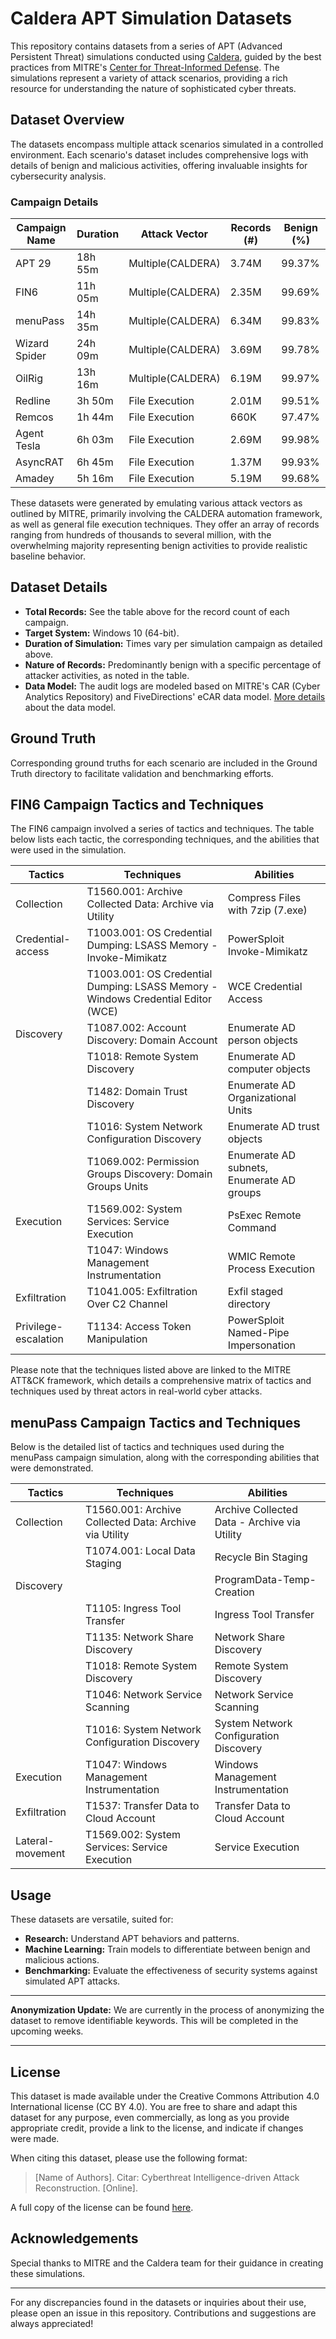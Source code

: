 # Caldera APT Simulation Datasets

This repository contains datasets from a series of APT (Advanced Persistent Threat) simulations conducted using [Caldera](https://caldera.mitre.org/), guided by the best practices from MITRE's [Center for Threat-Informed Defense](https://github.com/center-for-threat-informed-defense/adversary_emulation_library). The simulations represent a variety of attack scenarios, providing a rich resource for understanding the nature of sophisticated cyber threats.

## Dataset Overview

The datasets encompass multiple attack scenarios simulated in a controlled environment. Each scenario's dataset includes comprehensive logs with details of benign and malicious activities, offering invaluable insights for cybersecurity analysis.

### Campaign Details

| Campaign Name | Duration      | Attack Vector       | Records (#) | Benign (%) |
|---------------|---------------|---------------------|-------------|------------|
| APT 29        | 18h 55m       | Multiple(CALDERA)   | 3.74M       | 99.37%     |
| FIN6          | 11h 05m       | Multiple(CALDERA)   | 2.35M       | 99.69%     |
| menuPass      | 14h 35m       | Multiple(CALDERA)   | 6.34M       | 99.83%     |
| Wizard Spider | 24h 09m       | Multiple(CALDERA)   | 3.69M       | 99.78%     |
| OilRig        | 13h 16m       | Multiple(CALDERA)   | 6.19M       | 99.97%     |
| Redline       | 3h 50m        | File Execution      | 2.01M       | 99.51%     |
| Remcos        | 1h 44m        | File Execution      | 660K        | 97.47%     |
| Agent Tesla   | 6h 03m        | File Execution      | 2.69M       | 99.98%     |
| AsyncRAT      | 6h 45m        | File Execution      | 1.37M       | 99.93%     |
| Amadey        | 5h 16m        | File Execution      | 5.19M       | 99.68%     |


These datasets were generated by emulating various attack vectors as outlined by MITRE, primarily involving the CALDERA automation framework, as well as general file execution techniques. They offer an array of records ranging from hundreds of thousands to several million, with the overwhelming majority representing benign activities to provide realistic baseline behavior.

## Dataset Details

- **Total Records:** See the table above for the record count of each campaign.
- **Target System:** Windows 10 (64-bit).
- **Duration of Simulation:** Times vary per simulation campaign as detailed above.
- **Nature of Records:** Predominantly benign with a specific percentage of attacker activities, as noted in the table.
- **Data Model:** The audit logs are modeled based on MITRE's CAR (Cyber Analytics Repository) and FiveDirections' eCAR data model. [More details](https://github.com/FiveDirections/OpTC-data/blob/master/ecar.md) about the data model.


## Ground Truth

Corresponding ground truths for each scenario are included in the Ground Truth directory to facilitate validation and benchmarking efforts.


## FIN6 Campaign Tactics and Techniques

The FIN6 campaign involved a series of tactics and techniques. The table below lists each tactic, the corresponding techniques, and the abilities that were used in the simulation.

| Tactics            | Techniques                                       | Abilities                                  |
|--------------------|--------------------------------------------------|--------------------------------------------|
| Collection         | T1560.001: Archive Collected Data: Archive via Utility |  Compress Files with 7zip (7.exe) |
| Credential-access  | T1003.001: OS Credential Dumping: LSASS Memory - Invoke-Mimikatz |  PowerSploit Invoke-Mimikatz |
|                    | T1003.001: OS Credential Dumping: LSASS Memory - Windows Credential Editor (WCE) |  WCE Credential Access      |
| Discovery          | T1087.002: Account Discovery: Domain Account    |  Enumerate AD person objects |
|                    | T1018: Remote System Discovery                  |  Enumerate AD computer objects |
|                    | T1482: Domain Trust Discovery                   |  Enumerate AD Organizational Units |
|                    | T1016: System Network Configuration Discovery   |  Enumerate AD trust objects |
|                    | T1069.002: Permission Groups Discovery: Domain Groups Units |  Enumerate AD subnets, Enumerate AD groups |
| Execution          | T1569.002: System Services: Service Execution   |  PsExec Remote Command |
|                    | T1047: Windows Management Instrumentation       |  WMIC Remote Process Execution |
| Exfiltration       | T1041.005: Exfiltration Over C2 Channel         |  Exfil staged directory |
| Privilege-escalation | T1134: Access Token Manipulation              |  PowerSploit Named-Pipe Impersonation |

Please note that the techniques listed above are linked to the MITRE ATT&CK framework, which details a comprehensive matrix of tactics and techniques used by threat actors in real-world cyber attacks.


## menuPass Campaign Tactics and Techniques

Below is the detailed list of tactics and techniques used during the menuPass campaign simulation, along with the corresponding abilities that were demonstrated.

| Tactics             | Techniques                                       | Abilities                             |
|---------------------|--------------------------------------------------|---------------------------------------|
| Collection          | T1560.001: Archive Collected Data: Archive via Utility | Archive Collected Data - Archive via Utility |
|                     | T1074.001: Local Data Staging                    |  Recycle Bin Staging    |
| Discovery           |                                                  |  ProgramData-Temp-Creation |
|                     | T1105: Ingress Tool Transfer                     |  Ingress Tool Transfer  |
|                     | T1135: Network Share Discovery                   |  Network Share Discovery |
|                     | T1018: Remote System Discovery                   |  Remote System Discovery |
|                     | T1046: Network Service Scanning                  |  Network Service Scanning |
|                     | T1016: System Network Configuration Discovery    |  System Network Configuration Discovery |
| Execution           | T1047: Windows Management Instrumentation        |  Windows Management Instrumentation |
| Exfiltration        | T1537: Transfer Data to Cloud Account            |  Transfer Data to Cloud Account |
| Lateral-movement    | T1569.002: System Services: Service Execution    |  Service Execution |





## Usage

These datasets are versatile, suited for:
- **Research:** Understand APT behaviors and patterns.
- **Machine Learning:** Train models to differentiate between benign and malicious actions.
- **Benchmarking:** Evaluate the effectiveness of security systems against simulated APT attacks.

---

**Anonymization Update:**
We are currently in the process of anonymizing the dataset to remove identifiable keywords. This will be completed in the upcoming weeks.

---

## License

This dataset is made available under the Creative Commons Attribution 4.0 International license (CC BY 4.0). You are free to share and adapt this dataset for any purpose, even commercially, as long as you provide appropriate credit, provide a link to the license, and indicate if changes were made.

When citing this dataset, please use the following format:

> [Name of Authors]. Citar: Cyberthreat Intelligence-driven Attack Reconstruction. [Online].

A full copy of the license can be found [here](https://creativecommons.org/licenses/by/4.0/).


## Acknowledgements

Special thanks to MITRE and the Caldera team for their guidance in creating these simulations.

---

For any discrepancies found in the datasets or inquiries about their use, please open an issue in this repository. Contributions and suggestions are always appreciated!

